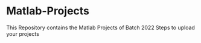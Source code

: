 # Matlab-Projects
This Repository contains the Matlab Projects of Batch 2022 
Steps to upload your projects


